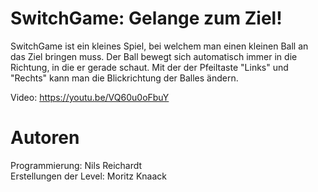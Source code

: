 # SwitchGame: Gelange zum Ziel!
SwitchGame ist ein kleines Spiel, bei welchem man einen kleinen Ball an das Ziel bringen muss. Der Ball bewegt sich automatisch immer in die Richtung, in die er gerade schaut. Mit der der Pfeiltaste "Links" und "Rechts" kann man die Blickrichtung der Balles ändern.

Video: https://youtu.be/VQ60u0oFbuY

# Autoren
Programmierung: Nils Reichardt<br>
Erstellungen der Level: Moritz Knaack
